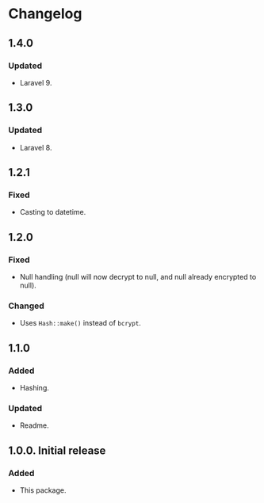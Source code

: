 # Changelog

## 1.4.0

### Updated
- Laravel 9.

## 1.3.0

### Updated
- Laravel 8.

## 1.2.1

### Fixed
- Casting to datetime.

## 1.2.0

### Fixed
- Null handling (null will now decrypt to null, and null already encrypted to null).

### Changed
- Uses `Hash::make()` instead of `bcrypt`.

## 1.1.0

### Added
- Hashing.

### Updated
- Readme.

## 1.0.0. Initial release

### Added
- This package.
